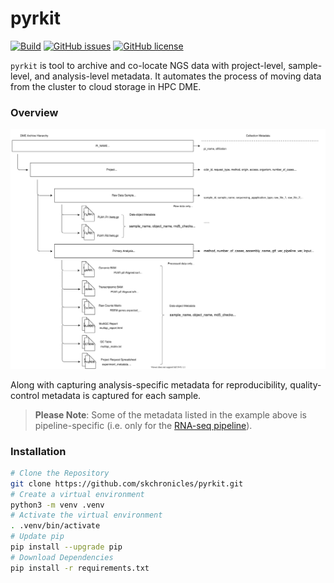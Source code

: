 # pyrkit

[![Build](https://github.com/skchronicles/pyrkit/workflows/ci/badge.svg)](https://github.com/skchronicles/pyrkit/actions)  [![GitHub issues](https://img.shields.io/github/issues/skchronicles/pyrkit)](https://github.com/skchronicles/pyrkit/issues) [![GitHub license](https://img.shields.io/github/license/skchronicles/pyrkit)](https://github.com/skchronicles/pyrkit/blob/master/LICENSE)  

`pyrkit` is tool to archive and co-locate NGS data with project-level, sample-level, and analysis-level metadata. It automates the process of moving data from the cluster to cloud storage in HPC DME.

### Overview
![DME Heirarchy](./assets/DME_Upload_Hierarchy.svg)

Along with capturing analysis-specific metadata for reproducibility, quality-control metadata is captured for each sample.

> **Please Note**: Some of the metadata listed in the example above is pipeline-specific (i.e. only for the [RNA-seq pipeline](https://ccbr.github.io/pipeliner-docs/RNA-seq/Gene-and-isoform-expression-overview/)).

### Installation
```bash
# Clone the Repository
git clone https://github.com/skchronicles/pyrkit.git
# Create a virtual environment
python3 -m venv .venv
# Activate the virtual environment
. .venv/bin/activate
# Update pip
pip install --upgrade pip
# Download Dependencies
pip install -r requirements.txt
```

